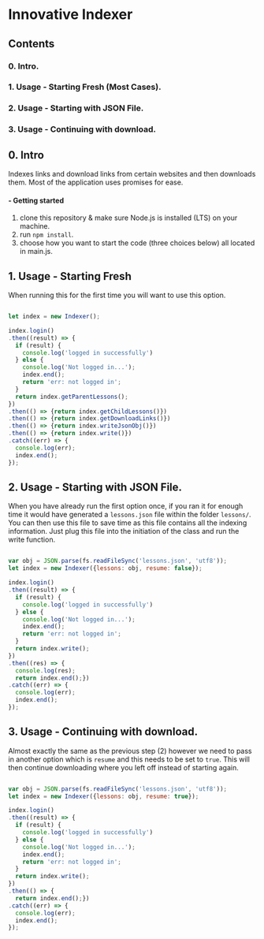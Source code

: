 # Innovative Indexer #
## Contents
### 0. Intro.
### 1. Usage - Starting Fresh (Most Cases).
### 2. Usage - Starting with JSON File.
### 3. Usage - Continuing with download.

## 0. Intro
  Indexes links and download links from certain websites and then downloads them.
  Most of the application uses promises for ease.
#### - Getting started
1. clone this repository & make sure Node.js is installed (LTS) on your machine.
2. run `npm install`.
3. choose how you want to start the code (three choices below) all located in main.js.

## 1. Usage - Starting Fresh
 When running this for the first time you will want to use this option.

```javascript

let index = new Indexer();

index.login()
.then((result) => {
  if (result) {
    console.log('logged in successfully')
  } else {
    console.log('Not logged in...');
    index.end();
    return 'err: not logged in';
  }
  return index.getParentLessons();
})
.then(() => {return index.getChildLessons()})
.then(() => {return index.getDownloadLinks()})
.then(() => {return index.writeJsonObj()})
.then(() => {return index.write()})
.catch((err) => {
  console.log(err);
  index.end();
});

```

## 2. Usage - Starting with JSON File.
 When you have already run the first option once, if you ran it for enough time
 it would have generated a `lessons.json` file within the folder `lessons/`.
 You can then use this file to save time as this file contains all the indexing information.
 Just plug this file into the initiation of the class and run the write function.

 ```javascript

 var obj = JSON.parse(fs.readFileSync('lessons.json', 'utf8'));
 let index = new Indexer({lessons: obj, resume: false});

 index.login()
 .then((result) => {
   if (result) {
     console.log('logged in successfully')
   } else {
     console.log('Not logged in...');
     index.end();
     return 'err: not logged in';
   }
   return index.write();
 })
 .then((res) => {
   console.log(res);
   return index.end();})
 .catch((err) => {
   console.log(err);
   index.end();
 });

 ```

## 3. Usage - Continuing with download.
 Almost exactly the same as the previous step (2) however we need to pass in another
 option which is `resume` and this needs to be set to `true`.
 This will then continue downloading where you left off instead of starting again.

 ```javascript

 var obj = JSON.parse(fs.readFileSync('lessons.json', 'utf8'));
 let index = new Indexer({lessons: obj, resume: true});

 index.login()
 .then((result) => {
   if (result) {
     console.log('logged in successfully')
   } else {
     console.log('Not logged in...');
     index.end();
     return 'err: not logged in';
   }
   return index.write();
 })
 .then(() => {
   return index.end();})
 .catch((err) => {
   console.log(err);
   index.end();
 });

```

